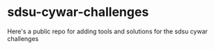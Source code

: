 # sdsu-cywar-challenges

Here's a public repo for adding tools and solutions for the sdsu cywar challenges 
